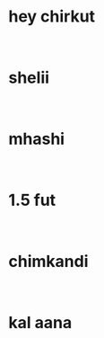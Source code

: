 # hey chirkut
<br>
<h1>shelii</h1>
<br>
<h1>mhashi</h1>
<br>
<h1>1.5 fut</h1>
<br>
<h1>chimkandi</h1>
<br>
<h1>kal aana</h1>
